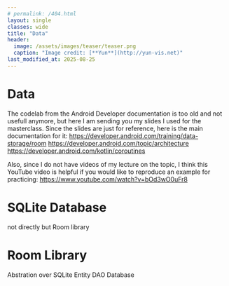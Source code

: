 ```yaml
---
# permalink: /404.html
layout: single
classes: wide
title: "Data"
header:
  image: /assets/images/teaser/teaser.png
  caption: "Image credit: [**Yun**](http://yun-vis.net)"
last_modified_at: 2025-08-25
---
```


# Data

The codelab from the Android Developer documentation is too old and not usefull anymore, but here I am sending you my slides I used for the masterclass.
Since the slides are just for reference, here is the main documentation for it:
https://developer.android.com/training/data-storage/room
https://developer.android.com/topic/architecture
https://developer.android.com/kotlin/coroutines

Also, since I do not have videos of my lecture on the topic, I think this YouTube video is helpful if you would like to reproduce an example for practicing:
https://www.youtube.com/watch?v=bOd3wO0uFr8


# SQLite Database
not directly but Room library

# Room Library
Abstration over SQLite
Entity
DAO
Database

